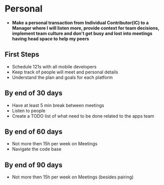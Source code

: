 # Personal
- **Make a personal transaction from Individual Contributor(IC) to a Manager where I will listen more, provide context for team decisions, implement team culture and don't get busy and lost into meetings having head space to help my peers**

## First Steps
- Schedule 121s with all mobile developers
- Keep track of people will meet and personal details
- Understand the plan and goals for each platform

## By end of 30 days
- Have at least 5 min break between meetings
- Listen to people
- Create a TODO list of what need to be done related to the apps team

## By end of 60 days
- Not more then 15h per week on Meetings
- Navigate the code base

## By end of 90 days
- Not more then 15h per week on Meetings (besides pairing) 
